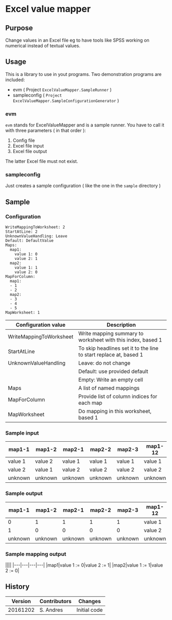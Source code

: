 # Excel value mapper

## Purpose

Change values in an Excel file eg to have tools like SPSS working on numerical instead of textual values.

## Usage

This is a library to use in yout programs. Two demonstration programs are included:

* evm ( Project `ExcelValueMapper.SampleRunner` )
* sampleconfig ( `Project ExcelValueMapper.SampleConfigurationGenerator` )

### evm

`evm` stands for ExcelValueMapper and is a sample runner. You have to call it with three parameters ( in that order ):

1. Config file
2. Excel file input
3. Excel file output

The latter Excel file must not exist.

### sampleconfig

Just creates a sample configuration ( like the one in the `sample` directory )

## Sample

### Configuration

    WriteMappingToWorksheet: 2
    StartAtLine: 2
    UnknownValueHandling: Leave
    Default: DefaultValue
    Maps:
      map1:
        value 1: 0
        value 2: 1
      map2:
        value 1: 1
        value 2: 0
    MapForColumn:
      map1:
      - 1
      - 2
      map2:
      - 3
      - 4
      - 5
    MapWorksheet: 1

|Configuration value|Description|
|---|---|
|WriteMappingToWorksheet|Write mapping summary to worksheet with this index, based 1|
|StartAtLine|To skip headlines set it to the line to start replace at, based 1|
|UnknownValueHandling|Leave: do not change|
||Default: use provided default|
||Empty: Write an empty cell|
|Maps|A list of named mappings|
|MapForColumn|Provide list of column indices for each map|
|MapWorksheet|Do mapping in this worksheet, based 1|

### Sample input

|map1-1|map1-2|map2-1|map2-2|map2-3|map1-12|map1-22|map2-12|map2-22|map2-32|
|---|---|---|---|---|---|---|---|---|---|
|value 1|value 2|value 1|value 1|value 1|value 1|value 2|value 1|value 1|value 1|
|value 2|value 1|value 2|value 2|value 2|value 2|value 1|value 2|value 2|value 2|
|unknown|unknown|unknown|unknown|unknown|unknown|unknown|unknown|unknown|unknown|

### Sample output

|map1-1|map1-2|map2-1|map2-2|map2-3|map1-12|map1-22|map2-12|map2-22|map2-32|
|---|---|---|---|---|---|---|---|---|---|
|0|1|1|1|1|value 1|value 2|value 1|value 1|value 1|
|1|0|0|0|0|value 2|value 1|value 2|value 2|value 2|
|unknown|unknown|unknown|unknown|unknown|unknown|unknown|unknown|unknown|unknown|

### Sample mapping output

||||
|---|---|---|---|
|map1|value 1 := 0|value 2 := 1|
|map2|value 1 := 1|value 2 := 0|

## History

|Version|Contributors|Changes|
|---|---|---|
|20161202|S. Andres|Initial code|